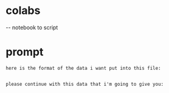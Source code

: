 # colabs

-- notebook to script

# prompt

```
here is the format of the data i want put into this file:


please continue with this data that i'm going to give you:
```